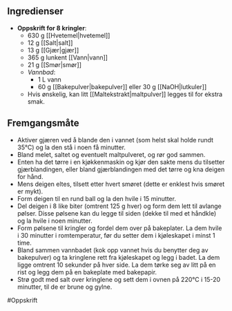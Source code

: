 ## Ingredienser
- **Oppskrift for 8 kringler**:
	- 630 g [[Hvetemel|hvetemel]]
	- 12 g [[Salt|salt]]
	- 13 g [[Gjær|gjær]]
	- 365 g lunkent [[Vann|vann]]
	- 21 g [[Smør|smør]]
	- *Vannbad*:
		- 1 L vann
		- 60 g [[Bakepulver|bakepulver]] eller 30 g [[NaOH|lutkuler]]
	- Hvis ønskelig, kan litt [[Maltekstrakt|maltpulver]] legges til for ekstra smak.
## Fremgangsmåte
- Aktiver gjæren ved å blande den i vannet (som helst skal holde rundt 35°C) og la den stå i noen få minutter.
- Bland melet, saltet og eventuelt maltpulveret, og rør god sammen.
- Enten ha det tørre i en kjøkkenmaskin og kjør den sakte mens du tilsetter gjærblandingen, eller bland gjærblandingen med det tørre og kna deigen for hånd.
- Mens deigen eltes, tilsett etter hvert smøret (dette er enklest hvis smøret er mykt).
- Form deigen til en rund ball og la den hvile i 15 minutter.
- Del deigen i 8 like biter (omtrent 125 g hver) og form dem lett til avlange pølser. Disse pølsene kan du legge til siden (dekke til med et håndkle) og la hvile i noen minutter.
- Form pølsene til kringler og fordel dem over på bakeplater. La dem hvile i 30 minutter i romtemperatur, før du setter dem i kjøleskapet i minst 1 time. 
- Bland sammen vannbadet (kok opp vannet hvis du benytter deg av bakepulver) og ta kringlene rett fra kjøleskapet og legg i badet. La dem ligge omtrent 10 sekunder på hver side. La dem tørke seg av litt på en rist og legg dem på en bakeplate med bakepapir. 
- Strø godt med salt over kringlene og sett dem i ovnen på 220°C i 15-20 minutter, til de er brune og gylne.

#Oppskrift 